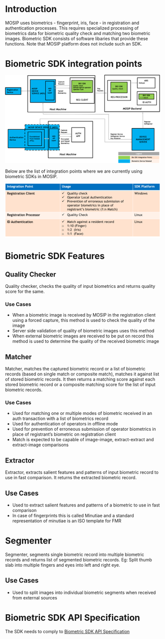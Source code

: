 
# Introduction

MOSIP uses biometrics - fingerprint, iris, face - in registration and authentication processes.  This requires specialized processing of biometrics data for biometric quality check and matching two biometric images.  Biometric SDK consists of software libaries that provide these functions.  Note that MOSIP platform does not include such an SDK.  

# Biometric SDK integration points

![](_images/biometrics/biometric_sdk_integration_points.png)

Below are the list of integration points where we are currently using biometric SDKs in MOSIP.

![](_images/biometrics/biometric_sdk_integration_points_table.png)

# Biometric SDK Features 

## Quality Checker
Quality checker, checks the quality of input biometrics and returns quality score for the same.

### Use Cases
* When a biometric  image is received by MOSIP in the registration client using a forced capture, this method is used to check the quality of the image
* Server side validation of quality of biometric images uses this method
* When external biometric images are received to be put on record this method is used to determine the quality of the received biometric image

## Matcher
Matcher, matches the captured biometric record or a list of biometric records (based on single match or composite match), matches it against list of stored biometric records. It then returns a matching score against each stored biometric record or a composite matching score for the list of input biometric records. 

### Use Cases
* Used for matching one or multiple modes of biometric received in an auth transaction with a list of biometrics record
* Used for authentication of operators in offline mode
* Used for prevention of erroneous submission of operator biometrics in place of registrant’s biometric on registration client
* Match is expected to be capable of image-image, extract-extract and extract-image comparisons

## Extractor
Extractor, extracts salient features and patterns of input biometric record to use in fast comparison. It returns the extracted biometric record.

## Use Cases
* Used to extract salient features and patterns of a biometric to use in fast comparison
* In case of fingerprints this is called Minutiae and a standard representation of minutiae is an ISO template for FMR

# Segmenter
Segmenter, segments single biometric record into multiple biometric records and returns list of segmented biometric records. Eg: Split thumb slab into multiple fingers and eyes into left and right eye.

## Use Cases
* Used to split images into individual biometric segments when received from external sources

# Biometric SDK API Specification

The SDK needs to comply to [Biometric SDK API Specification](Biometric-SDK-API-Specification.md)



